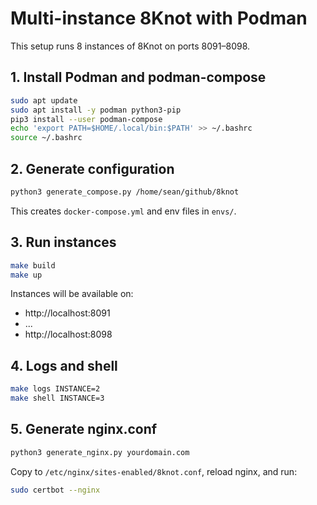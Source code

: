 # Multi-instance 8Knot with Podman

This setup runs 8 instances of 8Knot on ports 8091–8098.

## 1. Install Podman and podman-compose

```bash
sudo apt update
sudo apt install -y podman python3-pip
pip3 install --user podman-compose
echo 'export PATH=$HOME/.local/bin:$PATH' >> ~/.bashrc
source ~/.bashrc
```

## 2. Generate configuration

```bash
python3 generate_compose.py /home/sean/github/8knot
```

This creates `docker-compose.yml` and env files in `envs/`.

## 3. Run instances

```bash
make build
make up
```

Instances will be available on:
- http://localhost:8091
- ...
- http://localhost:8098

## 4. Logs and shell

```bash
make logs INSTANCE=2
make shell INSTANCE=3
```

## 5. Generate nginx.conf

```bash
python3 generate_nginx.py yourdomain.com
```

Copy to `/etc/nginx/sites-enabled/8knot.conf`, reload nginx, and run:

```bash
sudo certbot --nginx
```
